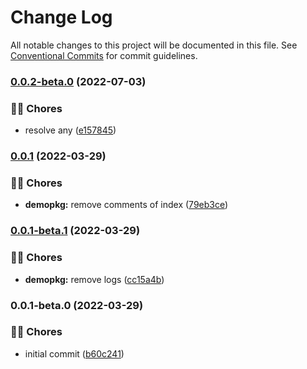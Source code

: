 # Change Log

All notable changes to this project will be documented in this file.
See [Conventional Commits](https://conventionalcommits.org) for commit guidelines.

### [0.0.2-beta.0](https://github.com/tresdoce/tresdoce-nestjs-toolkit-test/compare/@test-tresdoce-nestjs-toolkit/demopkg@0.0.1...@test-tresdoce-nestjs-toolkit/demopkg@0.0.2-beta.0) (2022-07-03)

### 👨‍💻 Chores

- resolve any ([e157845](https://github.com/tresdoce/tresdoce-nestjs-toolkit-test/commit/e157845e8ebbfefd1683bc64e96bbc46b8d269c6))

### [0.0.1](https://github.com/tresdoce/tresdoce-nestjs-toolkit-test/compare/@test-tresdoce-nestjs-toolkit/demopkg@0.0.1-beta.1...@test-tresdoce-nestjs-toolkit/demopkg@0.0.1) (2022-03-29)

### 👨‍💻 Chores

- **demopkg:** remove comments of index ([79eb3ce](https://github.com/tresdoce/tresdoce-nestjs-toolkit-test/commit/79eb3ce1e8a632833f08c6e40e51a604c6254b93))

### [0.0.1-beta.1](https://github.com/tresdoce/tresdoce-nestjs-toolkit-test/compare/@test-tresdoce-nestjs-toolkit/demopkg@0.0.1-beta.0...@test-tresdoce-nestjs-toolkit/demopkg@0.0.1-beta.1) (2022-03-29)

### 👨‍💻 Chores

- **demopkg:** remove logs ([cc15a4b](https://github.com/tresdoce/tresdoce-nestjs-toolkit-test/commit/cc15a4b8f10cfa582c0ea58723983c7c40f8efe6))

### 0.0.1-beta.0 (2022-03-29)

### 👨‍💻 Chores

- initial commit ([b60c241](https://github.com/tresdoce/tresdoce-nestjs-toolkit-test/commit/b60c241e33c5e94d0fbcb17e84f189e669dbaa1b))
